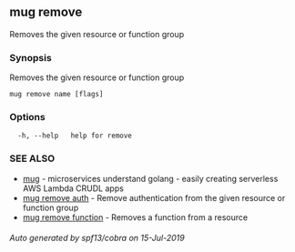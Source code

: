 ## mug remove

Removes the given resource or function group

### Synopsis

Removes the given resource or function group

```
mug remove name [flags]
```

### Options

```
  -h, --help   help for remove
```

### SEE ALSO

* [mug](mug.md)	 - microservices understand golang - easily creating serverless AWS Lambda CRUDL apps
* [mug remove auth](mug_remove_auth.md)	 - Remove authentication from the given resource or function group
* [mug remove function](mug_remove_function.md)	 - Removes a function from a resource

###### Auto generated by spf13/cobra on 15-Jul-2019
